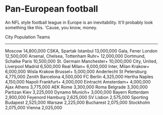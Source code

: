 Pan-European football
====

An NFL style football league in Europe is an inevitability. It'll probably look
something like this. 'Cause, you know, money.

City          Population    Teams
-------       ------------  -------------
Moscow        14,800,000     CSKA, Spartak
Istanbul      13,000,000     Gala, Fener
London        12,500,000     Arsenal, Chelsea, Tottenham
Ruhr+         12,000,000     Dortmund, Schalke
Paris         10,500,000     St. Germain
Manchester+   10,000,000     City, United, Liverpool
Madrid         6,500,000     Real
Milan+         6,000,000     Inter, Milan
Krakow+        6,000,000     Wisla Krakow
Brussel+       5,000,000     Anderlecht
St Petersburg  4,775,000     Zenith
Barcelona      4,500,000     FC
Berlin         4,325,000     Hertha
Naples         4,150,000     Napoli
Frankfurt+     4,000,000     Eintracht
Amsterdam+     4,000,000     Ajax
Athens         3,775,000     AEK
Rome           3,300,000     Roma
Belgrade       3,300,000     Partizan
Kiev           3,225,000     Dynamo
Munich+        3,000,000     Bayern
Rotterdam      2,900,000     Feyenord
Hamburg        2,625,000     SV
Lisbon         2,575,000     Sporting
Budapest       2,525,000
Warsaw         2,225,000
Bucharest      2,075,000
Stockholm      2,075,000
Vienna         2,025,000
